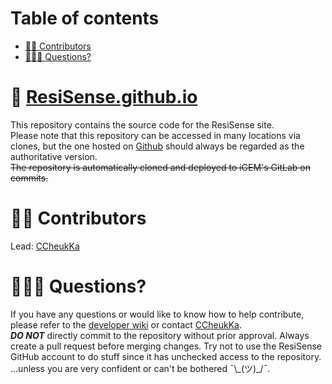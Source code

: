 # Table of contents <!-- omit in toc -->
- [✍🏻 Contributors](#-contributors)
- [🙋🏻‍♂️ Questions?](#️-questions)

# 🧬 [ResiSense.github.io](https://ResiSense.github.io) <!-- omit in toc -->
This repository contains the source code for the ResiSense site.  
Please note that this repository can be accessed in many locations via clones, but the one hosted on [Github](https://github.com/ResiSense/ResiSense.github.io) should always be regarded as the authoritative version.  
~~The repository is automatically cloned and deployed to iGEM's GitLab on commits.~~  

# ✍🏻 Contributors
Lead: [CCheukKa](https://github.com/CCheukKa)

# 🙋🏻‍♂️ Questions?
If you have any questions or would like to know how to help contribute, please refer to the [developer wiki](/DEV-WIKI.md) or contact [CCheukKa](https://github.com/CCheukKa).  
***DO NOT*** directly commit to the repository without prior approval. Always create a pull request before merging changes. Try not to use the ResiSense GitHub account to do stuff since it has unchecked access to the repository.  
...unless you are very confident or can't be bothered ¯\\\_(ツ)\_/¯.  